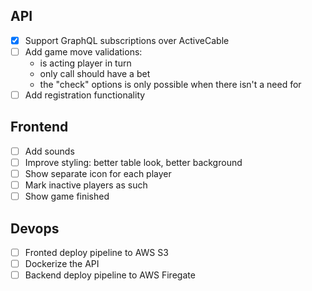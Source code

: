 
## API
 - [x] Support GraphQL subscriptions over ActiveCable
 - [ ] Add game move validations:
   - is acting player in turn
   - only call should have a bet
   - the "check" options is only possible when there isn't a need for
 - [ ] Add registration functionality

## Frontend
 - [ ] Add sounds
 - [ ] Improve styling: better table look, better background
 - [ ] Show separate icon for each player
 - [ ] Mark inactive players as such
 - [ ] Show game finished

## Devops

 - [ ] Fronted deploy pipeline to AWS S3
 - [ ] Dockerize the API
 - [ ] Backend deploy pipeline to AWS Firegate
